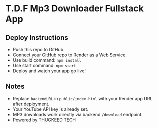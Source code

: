 # T.D.F Mp3 Downloader Fullstack App

## Deploy Instructions

- Push this repo to GitHub.
- Connect your GitHub repo to Render as a Web Service.
- Use build command: `npm install`
- Use start command: `npm start`
- Deploy and watch your app go live!

## Notes

- Replace `backendURL` in `public/index.html` with your Render app URL after deployment.
- Your YouTube API key is already set.
- MP3 downloads work directly via backend `/download` endpoint.
- Powered by THUGKEED TECH
